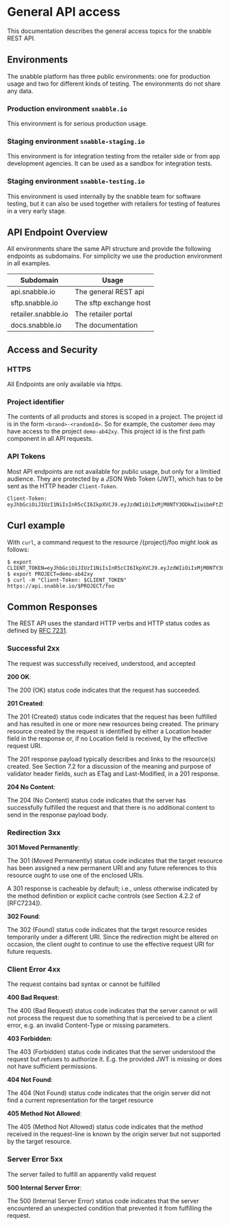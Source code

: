 
# General API access

This documentation describes the general access topics for the snabble REST API.

## Environments

The snabble platform has three public environments: one for production usage and
two for different kinds of testing. The environments do not share any data.

### Production environment `snabble.io`

This environment is for serious production usage.

### Staging environment `snabble-staging.io`

This environment is for integration testing from the retailer side or from app development agencies.
It can be used as a sandbox for integration tests.

### Staging environment `snabble-testing.io`

This environment is used internally by the snabble team for software testing, but it can also be used together
with retailers for testing of features in a very early stage.


## API Endpoint Overview
All environments share the same API structure and provide the following endpoints as subdomains. For simplicity we use the production environment in all examples.

| Subdomain                      | Usage                                       |
|--------------------------------|---------------------------------------------|
| api.snabble.io                 | The general REST api                        |
| sftp.snabble.io                | The sftp exchange host                      |
| retailer.snabble.io            | The retailer portal                         |
| docs.snabble.io                | The documentation                           |


## Access and Security

### HTTPS

All Endpoints are only available via https.

### Project identifier

The contents of all products and stores is scoped in a project. The project id is in the form `<brand>-<randomId>`. So for example, the customer `demo` may have access to the project `demo-ab42xy`. This project id is the first path component in all API requests.

### API Tokens

Most API endpoints are not available for public usage, but only for a limitied audience.
They are protected by a JSON Web Token (JWT), which has to be sent as the HTTP header `Client-Token`.

```
Client-Token: eyJhbGciOiJIUzI1NiIsInR5cCI6IkpXVCJ9.eyJzdWIiOiIxMjM0NTY3ODkwIiwibmFtZSI6IkpvaG4gRG9lIiwiYWRtaW4iOnRydWV9.TJVA95OrM7E2cBab30RMHrHDcEfxjoYZgeFONFh7HgQ
```

## Curl example
With `curl`, a command request to the resource /{project}/foo might look as follows:

```
$ export CLIENT_TOKEN=eyJhbGciOiJIUzI1NiIsInR5cCI6IkpXVCJ9.eyJzdWIiOiIxMjM0NTY3ODkwIiwibmFtZSI6IkpvaG4gRG9lIiwiYWRtaW4iOnRydWV9.TJVA95OrM7E2cBab30RMHrHDcEfxjoYZgeFONFh7HgQ
$ export PROJECT=demo-ab42xy
$ curl -H "Client-Token: $CLIENT_TOKEN" https://api.snabble.io/$PROJECT/foo
```

## Common Responses

The REST API uses the standard HTTP verbs and HTTP status codes as defined by [RFC 7231](https://tools.ietf.org/html/rfc7231#section-6).

### Successful 2xx
The request was successfully received, understood, and accepted

**200 OK**:

   The 200 (OK) status code indicates that the request has succeeded.

**201 Created**:

   The 201 (Created) status code indicates that the request has been
   fulfilled and has resulted in one or more new resources being
   created.  The primary resource created by the request is identified
   by either a Location header field in the response or, if no Location
   field is received, by the effective request URI.

   The 201 response payload typically describes and links to the
   resource(s) created.  See Section 7.2 for a discussion of the meaning
   and purpose of validator header fields, such as ETag and
   Last-Modified, in a 201 response.

**204 No Content**:

   The 204 (No Content) status code indicates that the server has
   successfully fulfilled the request and that there is no additional
   content to send in the response payload body.

### Redirection 3xx

**301 Moved Permanently**:

   The 301 (Moved Permanently) status code indicates that the target
   resource has been assigned a new permanent URI and any future
   references to this resource ought to use one of the enclosed URIs.

   A 301 response is cacheable by default; i.e., unless otherwise
   indicated by the method definition or explicit cache controls (see
   Section 4.2.2 of [RFC7234]).

**302 Found**:

   The 302 (Found) status code indicates that the target resource
   resides temporarily under a different URI.  Since the redirection
   might be altered on occasion, the client ought to continue to use the
   effective request URI for future requests.

### Client Error 4xx

The request contains bad syntax or cannot be fulfilled

**400 Bad Request**:

   The 400 (Bad Request) status code indicates that the server cannot or 
   will not process the request due to something that is perceived to be
   a client error, e.g. an invalid Content-Type or missing parameters.

**403 Forbidden**:

   The 403 (Forbidden) status code indicates that the server understood
   the request but refuses to authorize it. E.g. the provided JWT
   is missing or does not have sufficient permissions.

**404 Not Found**:

   The 404 (Not Found) status code indicates that the origin server
   did not find a current representation for the target resource

**405 Method Not Allowed**:

   The 405 (Method Not Allowed) status code indicates that the method
   received in the request-line is known by the origin server but not
   supported by the target resource.

### Server Error 5xx

The server failed to fulfill an apparently valid request

**500 Internal Server Error**:

   The 500 (Internal Server Error) status code indicates that the server
   encountered an unexpected condition that prevented it from fulfilling
   the request.
